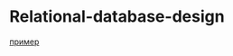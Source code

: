 # Relational-database-design
[пример](file:///C:/Users/schek/Downloads/Курсовая%20работа%20Щекотовская%20АС-19-04.pdf)
